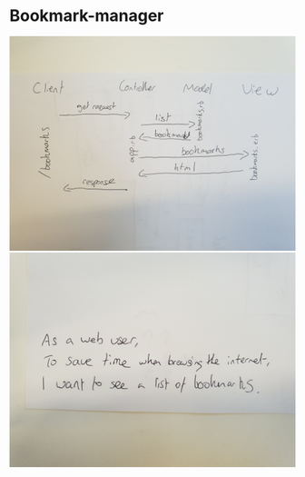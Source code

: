 # Bookmark-manager


![domain model](./Images/Domain_model.jpg)
![user story](./Images/User_story.jpg)
